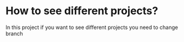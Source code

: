 # How to see different projects?

In this project if you want to see different projects you need to change branch